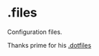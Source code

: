 # .files

Configuration files.

Thanks prime for his [.dotfiles](https://github.com/ThePrimeagen/.dotfiles)

